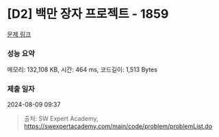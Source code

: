 # [D2] 백만 장자 프로젝트 - 1859 

[문제 링크](https://swexpertacademy.com/main/code/problem/problemDetail.do?contestProbId=AV5LrsUaDxcDFAXc) 

### 성능 요약

메모리: 132,108 KB, 시간: 464 ms, 코드길이: 1,513 Bytes

### 제출 일자

2024-08-09 09:37



> 출처: SW Expert Academy, https://swexpertacademy.com/main/code/problem/problemList.do